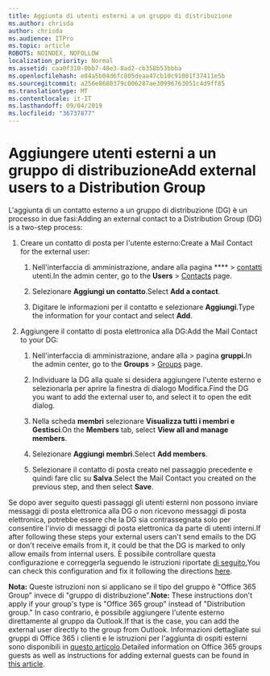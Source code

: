 ```yaml
---
title: Aggiunta di utenti esterni a un gruppo di distribuzione
ms.author: chrisda
author: chrisda
ms.audience: ITPro
ms.topic: article
ROBOTS: NOINDEX, NOFOLLOW
localization_priority: Normal
ms.assetid: caa0f310-0bb7-48e3-8ad2-cb358b53bbba
ms.openlocfilehash: e84a5b04d6fc805deaa47cb10c91081f37411e5b
ms.sourcegitcommit: a256e8680379c006287ae30996763051c4d9ff85
ms.translationtype: MT
ms.contentlocale: it-IT
ms.lasthandoff: 09/04/2019
ms.locfileid: "36737877"
---
```

# <a name="add-external-users-to-a-distribution-group"></a><span data-ttu-id="114ce-102">Aggiungere utenti esterni a un gruppo di distribuzione</span><span class="sxs-lookup"><span data-stu-id="114ce-102">Add external users to a Distribution Group</span></span>

<span data-ttu-id="114ce-103">L'aggiunta di un contatto esterno a un gruppo di distribuzione (DG) è un processo in due fasi:</span><span class="sxs-lookup"><span data-stu-id="114ce-103">Adding an external contact to a Distribution Group (DG) is a two-step process:</span></span>
  
1. <span data-ttu-id="114ce-104">Creare un contatto di posta per l'utente esterno:</span><span class="sxs-lookup"><span data-stu-id="114ce-104">Create a Mail Contact for the external user:</span></span>
    
    1. <span data-ttu-id="114ce-105">Nell'interfaccia di amministrazione, andare alla pagina \*\*\*\* > [contatti](https://admin.microsoft.com/adminportal/home#/Contact) utenti.</span><span class="sxs-lookup"><span data-stu-id="114ce-105">In the admin center, go to the **Users** > [Contacts](https://admin.microsoft.com/adminportal/home#/Contact) page.</span></span> 
    
    2. <span data-ttu-id="114ce-106">Selezionare **Aggiungi un contatto**.</span><span class="sxs-lookup"><span data-stu-id="114ce-106">Select **Add a contact**.</span></span>
    
    3. <span data-ttu-id="114ce-107">Digitare le informazioni per il contatto e selezionare **Aggiungi**.</span><span class="sxs-lookup"><span data-stu-id="114ce-107">Type the information for your contact and select **Add**.</span></span>
    
2. <span data-ttu-id="114ce-108">Aggiungere il contatto di posta elettronica alla DG:</span><span class="sxs-lookup"><span data-stu-id="114ce-108">Add the Mail Contact to your DG:</span></span>
    
    1. <span data-ttu-id="114ce-109">Nell'interfaccia di amministrazione, andare alla[](https://admin.microsoft.com/adminportal/home#/groups)  > pagina **gruppi.**</span><span class="sxs-lookup"><span data-stu-id="114ce-109">In the admin center, go to the **Groups** > [Groups](https://admin.microsoft.com/adminportal/home#/groups) page.</span></span> 
    
    2. <span data-ttu-id="114ce-110">Individuare la DG alla quale si desidera aggiungere l'utente esterno e selezionarla per aprire la finestra di dialogo Modifica.</span><span class="sxs-lookup"><span data-stu-id="114ce-110">Find the DG you want to add the external user to, and select it to open the edit dialog.</span></span>
    
    3. <span data-ttu-id="114ce-111">Nella scheda **membri** selezionare **Visualizza tutti i membri e Gestisci**.</span><span class="sxs-lookup"><span data-stu-id="114ce-111">On the **Members** tab, select **View all and manage members**.</span></span> 
    
    4. <span data-ttu-id="114ce-112">Selezionare **Aggiungi membri**.</span><span class="sxs-lookup"><span data-stu-id="114ce-112">Select **Add members**.</span></span>
    
    5. <span data-ttu-id="114ce-113">Selezionare il contatto di posta creato nel passaggio precedente e quindi fare clic su **Salva**.</span><span class="sxs-lookup"><span data-stu-id="114ce-113">Select the Mail Contact you created on the previous step, and then select **Save**.</span></span>
    
<span data-ttu-id="114ce-114">Se dopo aver seguito questi passaggi gli utenti esterni non possono inviare messaggi di posta elettronica alla DG o non ricevono messaggi di posta elettronica, potrebbe essere che la DG sia contrassegnata solo per consentire l'invio di messaggi di posta elettronica da parte di utenti interni.</span><span class="sxs-lookup"><span data-stu-id="114ce-114">If after following these steps your external users can't send emails to the DG or don't receive emails from it, it could be that the DG is marked to only allow emails from internal users.</span></span> <span data-ttu-id="114ce-115">È possibile controllare questa configurazione e correggerla seguendo le istruzioni riportate [di seguito.](https://docs.microsoft.com/exchange/mail-flow-best-practices/non-delivery-reports-in-exchange-online/fix-error-code-5-7-133-in-exchange-online)</span><span class="sxs-lookup"><span data-stu-id="114ce-115">You can check this configuration and fix it following the directions [here](https://docs.microsoft.com/exchange/mail-flow-best-practices/non-delivery-reports-in-exchange-online/fix-error-code-5-7-133-in-exchange-online).</span></span>
  
 <span data-ttu-id="114ce-116">**Nota:** Queste istruzioni non si applicano se il tipo del gruppo è "Office 365 Group" invece di "gruppo di distribuzione".</span><span class="sxs-lookup"><span data-stu-id="114ce-116">**Note:** These instructions don't apply if your group's type is "Office 365 group" instead of "Distribution group."</span></span> <span data-ttu-id="114ce-117">In caso contrario, è possibile aggiungere l'utente esterno direttamente al gruppo da Outlook.</span><span class="sxs-lookup"><span data-stu-id="114ce-117">If that is the case, you can add the external user directly to the group from Outlook.</span></span> <span data-ttu-id="114ce-118">Informazioni dettagliate sui gruppi di Office 365 i clienti e le istruzioni per l'aggiunta di ospiti esterni sono disponibili in [questo articolo](https://support.office.com/article/Guest-access-in-Office-365-Groups-bfc7a840-868f-4fd6-a390-f347bf51aff6.aspx).</span><span class="sxs-lookup"><span data-stu-id="114ce-118">Detailed information on Office 365 groups guests as well as instructions for adding external guests can be found in [this article](https://support.office.com/article/Guest-access-in-Office-365-Groups-bfc7a840-868f-4fd6-a390-f347bf51aff6.aspx).</span></span>
  